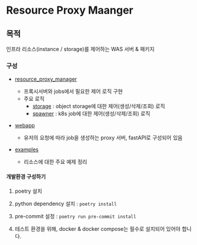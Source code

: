 # Resource Proxy Maanger

## 목적

인프라 리소스(instance / storage)를 제어하는 WAS 서버 & 패키지

### 구성

* [resource_proxy_manager](resource_proxy_manager)
    * 프록시서버와 jobs에서 필요한 제어 로직 구현
    * 주요 로직
        * [storage](resource_proxy_manager/storage) : object storage에 대한 제어(생성/삭제/조회) 로직
        * [spawner](resource_proxy_manager/spawner) : k8s job에 대한 제어(생성/삭제/조회) 로직

* [webapp](webapp/README.md)
    * 유저의 요청에 따라 job을 생성하는 proxy 서버, fastAPI로 구성되어 있음

* [examples](jobs/README.md)
    * 리소스에 대한 주요 예제 정리

#### 개발환경 구성하기

1. poetry 설치

2. python dependency 설치 : `poetry install`

3. pre-commit 설정 : `poetry run pre-commit install`

4. 테스트 환경을 위해, docker & docker compose는 필수로 설치되어 있어야 합니다.
